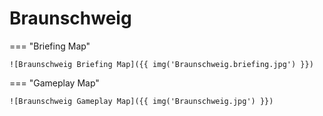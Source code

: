 # Braunschweig

=== "Briefing Map"

    ![Braunschweig Briefing Map]({{ img('Braunschweig.briefing.jpg') }})

=== "Gameplay Map"

    ![Braunschweig Gameplay Map]({{ img('Braunschweig.jpg') }})
